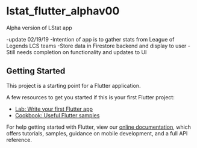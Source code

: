 # lstat_flutter_alphav00

Alpha version of LStat app



-update 02/19/19
-Intention of app is to gather stats from League of Legends LCS teams
-Store data in Firestore backend and display to user
-Still needs completion on functionality and updates to UI


## Getting Started

This project is a starting point for a Flutter application.

A few resources to get you started if this is your first Flutter project:

- [Lab: Write your first Flutter app](https://flutter.io/docs/get-started/codelab)
- [Cookbook: Useful Flutter samples](https://flutter.io/docs/cookbook)

For help getting started with Flutter, view our 
[online documentation](https://flutter.io/docs), which offers tutorials, 
samples, guidance on mobile development, and a full API reference.
